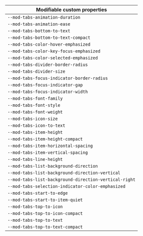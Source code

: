 | Modifiable custom properties                          |
| ----------------------------------------------------- |
| `--mod-tabs-animation-duration`                       |
| `--mod-tabs-animation-ease`                           |
| `--mod-tabs-bottom-to-text`                           |
| `--mod-tabs-bottom-to-text-compact`                   |
| `--mod-tabs-color-hover-emphasized`                   |
| `--mod-tabs-color-key-focus-emphasized`               |
| `--mod-tabs-color-selected-emphasized`                |
| `--mod-tabs-divider-border-radius`                    |
| `--mod-tabs-divider-size`                             |
| `--mod-tabs-focus-indicator-border-radius`            |
| `--mod-tabs-focus-indicator-gap`                      |
| `--mod-tabs-focus-indicator-width`                    |
| `--mod-tabs-font-family`                              |
| `--mod-tabs-font-style`                               |
| `--mod-tabs-font-weight`                              |
| `--mod-tabs-icon-size`                                |
| `--mod-tabs-icon-to-text`                             |
| `--mod-tabs-item-height`                              |
| `--mod-tabs-item-height-compact`                      |
| `--mod-tabs-item-horizontal-spacing`                  |
| `--mod-tabs-item-vertical-spacing`                    |
| `--mod-tabs-line-height`                              |
| `--mod-tabs-list-background-direction`                |
| `--mod-tabs-list-background-direction-vertical`       |
| `--mod-tabs-list-background-direction-vertical-right` |
| `--mod-tabs-selection-indicator-color-emphasized`     |
| `--mod-tabs-start-to-edge`                            |
| `--mod-tabs-start-to-item-quiet`                      |
| `--mod-tabs-top-to-icon`                              |
| `--mod-tabs-top-to-icon-compact`                      |
| `--mod-tabs-top-to-text`                              |
| `--mod-tabs-top-to-text-compact`                      |
